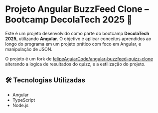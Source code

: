 # Projeto Angular BuzzFeed Clone – Bootcamp DecolaTech 2025 🚀

Este é um projeto desenvolvido como parte do bootcamp **DecolaTech 2025**, utilizando **Angular**. O objetivo é aplicar conceitos aprendidos ao longo do programa em um projeto prático com foco em Angular, e manipulação de JSON.

O projeto é um fork de [felipeAguiarCode/angular-buzzfeed-quizz-clone](https://github.com/felipeAguiarCode/angular-buzzfeed-quizz-clone) alterando a logica de resultados do quizz, e a estilização do projeto.

## 🛠️ Tecnologias Utilizadas

- Angular
- TypeScript
- Node.js
